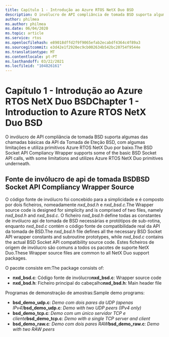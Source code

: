 ```yaml
---
title: Capítulo 1 - Introdução ao Azure RTOS NetX Duo BSD
description: O invólucro de API compliância de tomada BSD suporta algumas das chamadas básicas da API da Tomada de Eteção BSD, com algumas limitações e utiliza primitivos Azure RTOS NetX Duo por baixo.
author: philmea
ms.author: philmea
ms.date: 06/04/2020
ms.topic: article
ms.service: rtos
ms.openlocfilehash: e89018dffd2f9f9065efab2ecabdf4364c4f89a3
ms.sourcegitcommit: e3d42e1f2920ec9cb002634b542bc20754f9544e
ms.translationtype: MT
ms.contentlocale: pt-PT
ms.lasthandoff: 03/22/2021
ms.locfileid: "104826161"
---
```

# <a name="chapter-1---introduction-to-azure-rtos-netx-duo-bsd"></a><span data-ttu-id="90eee-103">Capítulo 1 - Introdução ao Azure RTOS NetX Duo BSD</span><span class="sxs-lookup"><span data-stu-id="90eee-103">Chapter 1 - Introduction to Azure RTOS NetX Duo BSD</span></span>

<span data-ttu-id="90eee-104">O invólucro de API compliância de tomada BSD suporta algumas das chamadas básicas da API da Tomada de Eteção BSD, com algumas limitações e utiliza primitivos Azure RTOS NetX Duo por baixo.</span><span class="sxs-lookup"><span data-stu-id="90eee-104">The BSD Socket API Compliancy Wrapper supports some of the basic BSD Socket API calls, with some limitations and utilizes Azure RTOS NetX Duo primitives underneath.</span></span>

## <a name="bsd-socket-api-compliancy-wrapper-source"></a><span data-ttu-id="90eee-105">Fonte de invólucro de api de tomada BSD</span><span class="sxs-lookup"><span data-stu-id="90eee-105">BSD Socket API Compliancy Wrapper Source</span></span>

<span data-ttu-id="90eee-106">O código fonte de invólucro foi concebido para a simplicidade e é composto por dois ficheiros, nomeadamente *nxd_bsd.h* e *nxd_bsd.c*.</span><span class="sxs-lookup"><span data-stu-id="90eee-106">The Wrapper source code is designed for simplicity and is comprised of two files, namely *nxd_bsd.h* and *nxd_bsd.c*.</span></span> <span data-ttu-id="90eee-107">O ficheiro *nxd_bsd.h* define todas as constantes de invólucro api de tomada de BSD necessárias e protótipos de sub-rotina, enquanto *nxd_bsd.c* contém o código fonte de compatibilidade real da API da tomada de BSD.</span><span class="sxs-lookup"><span data-stu-id="90eee-107">The *nxd_bsd.h* file defines all the necessary BSD Socket API wrapper constants and subroutine prototypes, while *nxd_bsd.c* contains the actual BSD Socket API compatibility source code.</span></span> <span data-ttu-id="90eee-108">Estes ficheiros de origem de invólucro são comuns a todos os pacotes de suporte NetX Duo.</span><span class="sxs-lookup"><span data-stu-id="90eee-108">These Wrapper source files are common to all NetX Duo support packages.</span></span>

<span data-ttu-id="90eee-109">O pacote consiste em:</span><span class="sxs-lookup"><span data-stu-id="90eee-109">The package consists of:</span></span>

- <span data-ttu-id="90eee-110">**nxd_bsd.c**: Código fonte de invólucro</span><span class="sxs-lookup"><span data-stu-id="90eee-110">**nxd_bsd.c**: Wrapper source code</span></span>
- <span data-ttu-id="90eee-111">**nxd_bsd.h**: Ficheiro principal do cabeçalho</span><span class="sxs-lookup"><span data-stu-id="90eee-111">**nxd_bsd.h**: Main header file</span></span>

<span data-ttu-id="90eee-112">Programas de demonstração de amostras:</span><span class="sxs-lookup"><span data-stu-id="90eee-112">Sample demo programs:</span></span>

- <span data-ttu-id="90eee-113">**bsd_demo_udp.c**: *Demo com dois pares da UDP (apenas IPv4)*</span><span class="sxs-lookup"><span data-stu-id="90eee-113">**bsd_demo_udp.c**: *Demo with two UDP peers (IPv4 only)*</span></span>
- <span data-ttu-id="90eee-114">**bsd_demo_tcp.c**: *Demo com um único servidor TCP e cliente*</span><span class="sxs-lookup"><span data-stu-id="90eee-114">**bsd_demo_tcp.c**: *Demo with a single TCP server and client*</span></span>
- <span data-ttu-id="90eee-115">**bsd_demo_raw.c**: *Demo com dois pares RAW*</span><span class="sxs-lookup"><span data-stu-id="90eee-115">**bsd_demo_raw.c**: *Demo with two RAW peers*</span></span>